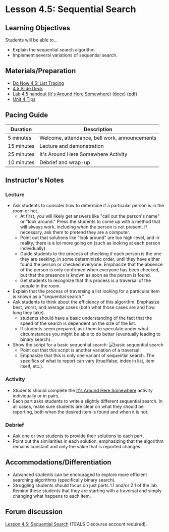 # Lesson 4.5: Sequential Search

## Learning Objectives

Students will be able to...

* Explain the sequential search algorithm.
* Implement several variations of sequential search.

## Materials/Preparation

* [Do Now 4.5: List Tracing](do_now_45.md)
* [4.5 Slide Deck](https://github.com/TEALSK12/introduction-to-computer-science/raw/master/slidedecks/TEALS%20SNAP%204.5.pptx)
* [Lab 4.5 handout (It's Around Here Somewhere)](lab_45.md) ([docx](https://github.com/TEALSK12/introduction-to-computer-science/raw/master/Unit%204%20Word/Lab%204.5%20Its%20Around%20Here%20Somewhere.docx)) ([pdf](https://github.com/TEALSK12/introduction-to-computer-science/raw/master/Unit%204%20PDF/Lab%204.5%20Its%20Around%20Here%20Somewhere.pdf))
* [Unit 4 Tips](unit_4_tips.md)

## Pacing Guide

| Duration   | Description                                   |
| --------- | --------------------------------------------- |
| 5 minutes  | Welcome, attendance, bell work, announcements |
| 15 minutes | Lecture and demonstration                     |
| 25 minutes | It's Around Here Somewhere Activity           |
| 10 minutes | Debrief and wrap-up                           |

## Instructor's Notes

### Lecture

* Ask students to consider how to determine if a particular person is in the room or not.
  * At first, you will likely get answers like "call out the person's name" or "look around."  Press the students to come up with a method that will always work, including when the person is not present.  If necessary, ask them to pretend they are a computer.
  * Point out that solutions like "look around" are too high-level, and in reality, there is a lot more going on (such as looking at each person individually).
  * Guide students to the process of checking if each person is the one they are seeking, in some deterministic order, until they have either found the person or checked everyone.  Emphasize that the absence of the person is only confirmed when everyone has been checked, but that the presence is known as soon as the person is found.
  * Get students to recognize that this process is a traversal of the people in the room.
* Explain that the process of traversing a list looking for a particular item is known as a "sequential search."
* Ask students to think about the efficiency of this algorithm.  Emphasize best, worst, and average cases (both what those cases are and how long they take).
  * students should have a basic understanding of the fact that the speed of the search is dependent on the size of the list.
  * If students seem prepared, ask them to speculate under what circumstances you might be able to do better (eventually leading to binary search).
* Show the script for a basic sequential search:
    ![basic sequential search](basicSequentialSearch.jpg)
  * Point out that this script is another variation of a traversal.
  * Emphasize that this is only one variant of sequential search.  The specifics of what to report can vary (true/false, index in list, item itself, etc.).

### Activity

* Students should complete the [It's Around Here Somewhere](lab_45.md) activity individually or in pairs.
* Each part asks students to write a slightly different sequential search.  In all cases, make sure students are clear on what they should be reporting, both when the desired item is found and when it is not.

### Debrief

* Ask one or two students to provide their solutions to each part.
* Point out the similarities in each solution, emphasizing that the algorithm remains constant and only the value that is reported changes.

## Accommodations/Differentiation

* Advanced students can be encouraged to explore more efficient searching algorithms (specifically binary search).
* Struggling students should focus on just parts 1.1 and/or 2.1 of the lab.  Remind these students that they are starting with a traversal and simply changing what happens to each item.

## Forum discussion

[Lesson 4.5: Sequential Search](http://forums.tealsk12.org/c/intro-unit-4-lists/lesson-4-5-sequential-search) (TEALS Discourse account required).
